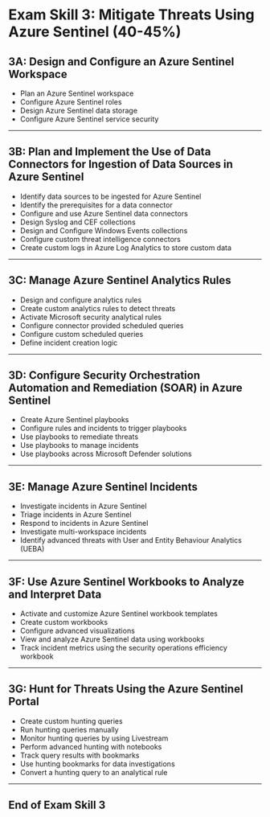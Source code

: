 # Exam Skill 3: Mitigate Threats Using Azure Sentinel (40-45%)

## 3A: Design and Configure an Azure Sentinel Workspace

- Plan an Azure Sentinel workspace
- Configure Azure Sentinel roles
- Design Azure Sentinel data storage
- Configure Azure Sentinel service security

----

## 3B: Plan and Implement the Use of Data Connectors for Ingestion of Data Sources in Azure Sentinel

- Identify data sources to be ingested for Azure Sentinel
- Identify the prerequisites for a data connector
- Configure and use Azure Sentinel data connectors
- Design Syslog and CEF collections
- Design and Configure Windows Events collections
- Configure custom threat intelligence connectors
- Create custom logs in Azure Log Analytics to store custom data

----

## 3C: Manage Azure Sentinel Analytics Rules

- Design and configure analytics rules
- Create custom analytics rules to detect threats
- Activate Microsoft security analytical rules
- Configure connector provided scheduled queries
- Configure custom scheduled queries
- Define incident creation logic

----

## 3D: Configure Security Orchestration Automation and Remediation (SOAR) in Azure Sentinel

- Create Azure Sentinel playbooks
- Configure rules and incidents to trigger playbooks
- Use playbooks to remediate threats
- Use playbooks to manage incidents
- Use playbooks across Microsoft Defender solutions

----

## 3E: Manage Azure Sentinel Incidents

- Investigate incidents in Azure Sentinel
- Triage incidents in Azure Sentinel
- Respond to incidents in Azure Sentinel
- Investigate multi-workspace incidents
- Identify advanced threats with User and Entity Behaviour Analytics (UEBA)

----

## 3F: Use Azure Sentinel Workbooks to Analyze and Interpret Data

- Activate and customize Azure Sentinel workbook templates
- Create custom workbooks
- Configure advanced visualizations
- View and analyze Azure Sentinel data using workbooks
- Track incident metrics using the security operations efficiency workbook

----

## 3G: Hunt for Threats Using the Azure Sentinel Portal

- Create custom hunting queries
- Run hunting queries manually
- Monitor hunting queries by using Livestream
- Perform advanced hunting with notebooks
- Track query results with bookmarks
- Use hunting bookmarks for data investigations
- Convert a hunting query to an analytical rule

----

## End of Exam Skill 3
